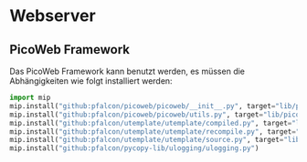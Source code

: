 # Webserver

## PicoWeb Framework

Das PicoWeb Framework kann benutzt werden, es müssen die Abhängigkeiten wie folgt installiert werden:

```python
import mip
mip.install("github:pfalcon/picoweb/picoweb/__init__.py", target="lib/picoweb")
mip.install("github:pfalcon/picoweb/picoweb/utils.py", target="lib/picoweb")
mip.install("github:pfalcon/utemplate/utemplate/compiled.py", target="lib/utemplate")
mip.install("github:pfalcon/utemplate/utemplate/recompile.py", target="lib/utemplate")
mip.install("github:pfalcon/utemplate/utemplate/source.py", target="lib/utemplate")
mip.install("github:pfalcon/pycopy-lib/ulogging/ulogging.py")
```
